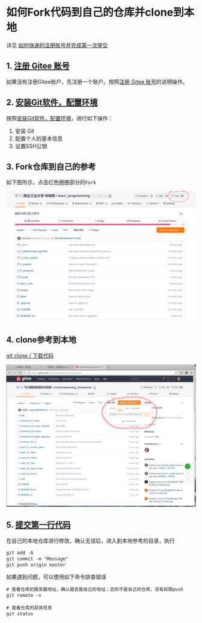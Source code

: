 # 如何Fork代码到自己的仓库并clone到本地

详见 [如何快速的注册账号并完成第一次提交](https://gitee.com/help/categories/19)

## 1. [注册 Gitee 账号](https://gitee.com/help/articles/4113)

如果没有注册Gitee账户，先注册一个账户。按照[注册 Gitee 账号](https://gitee.com/help/articles/4113)的说明操作。



## 2. [安装Git软件，配置环境](README.md)

按照[安装Git软件，配置环境](README.md)，进行如下操作：
1. 安装 Git
2. 配置个人的基本信息
3. 设置SSH公钥



## 3. Fork仓库到自己的参考

如下图所示，点击红色圈圈部分的`Fork`

![usage](pic_git/how_to_fork.png)



## 4. clone参考到本地

[git clone / 下载代码](https://gitee.com/help/articles/4192#article-header0)

![usage](pic_git/git_clone_code.png)





## 5. [提交第一行代码](https://gitee.com/help/articles/4122)

在自己的本地仓库进行修改，确认无误后，进入到本地参考的目录，执行
```
git add -A
git commit -m "Message"
git push origin master
```

如果遇到问题，可以使用如下命令排查错误
```
# 查看仓库的服务器地址，确认是否是自己的地址；否则不是自己的仓库，没有权限push
git remote -v

# 查看仓库的具体信息
git status
```



